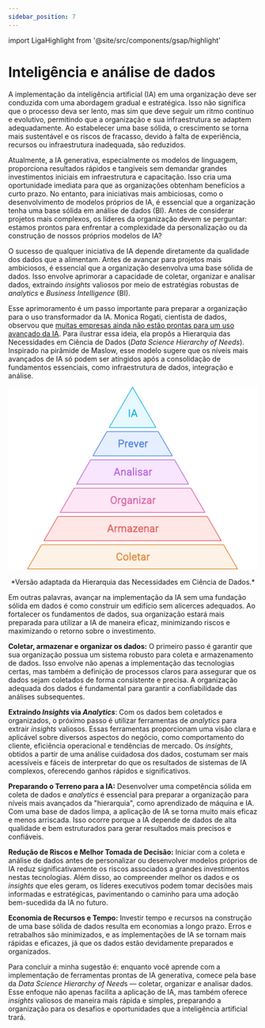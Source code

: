 ```yaml
---
sidebar_position: 7
---
```

import LigaHighlight from '@site/src/components/gsap/highlight'

# Inteligência e análise de dados
<LigaHighlight />
A implementação da inteligência artificial (IA) em uma organização deve ser conduzida com uma abordagem gradual e estratégica. Isso não significa que o processo deva ser lento, mas sim que deve seguir um ritmo contínuo e evolutivo, permitindo que a organização e sua infraestrutura se adaptem adequadamente. Ao estabelecer uma base sólida, o crescimento se torna mais sustentável e os riscos de fracasso, devido à falta de experiência, recursos ou infraestrutura inadequada, são reduzidos.

Atualmente, a IA generativa, especialmente os modelos de linguagem, proporciona resultados rápidos e tangíveis sem demandar grandes investimentos iniciais em infraestrutura e capacitação. Isso cria uma oportunidade imediata para que as organizações obtenham benefícios a curto prazo. No entanto, <spam class="text-highlight">para iniciativas mais ambiciosas</spam>, como o desenvolvimento de modelos próprios de IA, é essencial que a organização tenha uma <spam class="text-highlight">base sólida em análise de dados</spam> (BI). Antes de considerar projetos mais complexos, os líderes da organização devem se perguntar: estamos prontos para enfrentar a complexidade da personalização ou da construção de nossos próprios modelos de IA?

O sucesso de qualquer iniciativa de IA depende diretamente da qualidade dos dados que a alimentam. Antes de avançar para projetos mais ambiciosos, é essencial que a organização <spam class="text-highlight">desenvolva uma base sólida de dados</spam>. Isso envolve aprimorar a capacidade de coletar, organizar e analisar dados, extraindo *insights* valiosos por meio de estratégias robustas de *analytics* e *Business Intelligence* (BI).

Esse aprimoramento é um passo importante para preparar a organização para o uso transformador da IA. Monica Rogati, cientista de dados, observou que [muitas empresas ainda <spam class="text-highlight">não estão prontas</spam> para um uso avançado da IA](https://medium.com/hackernoon/the-ai-hierarchy-of-needs-18f111fcc007). Para ilustrar essa ideia, ela propôs a Hierarquia das Necessidades em Ciência de Dados (*Data Science Hierarchy of Needs*). Inspirado na pirâmide de Maslow, esse modelo sugere que os níveis mais avançados de IA só podem ser atingidos após a consolidação de fundamentos essenciais, como infraestrutura de dados, integração e análise.

![Data Science Hierarchy of Needs](hierarquia.svg)
<center>
*Versão adaptada da Hierarquia das Necessidades em Ciência de Dados.*
</center>

Em outras palavras, avançar na implementação da IA sem uma fundação sólida em dados é como construir um edifício sem alicerces adequados. Ao fortalecer os fundamentos de dados, sua organização estará <spam class="text-highlight">mais preparada</spam> para utilizar a IA de maneira eficaz, minimizando riscos e maximizando o retorno sobre o investimento.

**Coletar, armazenar e organizar os dados:** O primeiro passo é garantir que sua organização possua um sistema robusto para coleta e armazenamento de dados. Isso envolve não apenas a implementação das tecnologias certas, mas também a definição de processos claros para assegurar que os dados sejam coletados de forma consistente e precisa. A organização adequada dos dados é fundamental para garantir a confiabilidade das análises subsequentes.

**Extraindo *Insights* via *Analytics***: Com os dados bem coletados e organizados, o próximo passo é utilizar ferramentas de *analytics* para extrair *insights* valiosos. Essas ferramentas proporcionam uma visão clara e aplicável sobre diversos aspectos do negócio, como comportamento do cliente, eficiência operacional e tendências de mercado. Os *insights*, obtidos a partir de uma análise cuidadosa dos dados, costumam ser mais acessíveis e fáceis de interpretar do que os resultados de sistemas de IA complexos, oferecendo ganhos rápidos e significativos.

**Preparando o Terreno para a IA:** Desenvolver uma competência sólida em coleta de dados e *analytics* é essencial para preparar a organização para níveis mais avançados da "hierarquia", como aprendizado de máquina e IA. Com uma base de dados limpa, a aplicação de IA se torna muito mais eficaz e menos arriscada. Isso ocorre porque a IA depende de dados de alta qualidade e bem estruturados para gerar resultados mais precisos e confiáveis.

**Redução de Riscos e Melhor Tomada de Decisão:** Iniciar com a coleta e análise de dados antes de personalizar ou desenvolver modelos próprios de IA reduz significativamente os riscos associados a grandes investimentos nestas tecnologias. Além disso, ao compreender melhor os dados e os *insights* que eles geram, os líderes executivos podem tomar decisões mais informadas e estratégicas, pavimentando o caminho para uma adoção bem-sucedida da IA no futuro.

**Economia de Recursos e Tempo:** Investir tempo e recursos na construção de uma base sólida de dados resulta em economias a longo prazo. Erros e retrabalhos são minimizados, e as implementações de IA se tornam mais rápidas e eficazes, já que os dados estão devidamente preparados e organizados.

Para concluir a minha sugestão é: enquanto você aprende com a implementação de ferramentas prontas de IA generativa, comece pela base da *Data Science Hierarchy of Need*s — coletar, organizar e analisar dados. Esse enfoque não apenas facilita a aplicação de IA, mas também oferece *insights* valiosos de maneira mais rápida e simples, preparando a organização para os desafios e oportunidades que a inteligência artificial trará.
